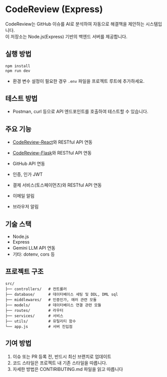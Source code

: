 # CodeReview (Express)

CodeReview는 GitHub 이슈를 AI로 분석하여 자동으로 해결책을 제안하는 시스템입니다.  
이 저장소는 Node.js(Express) 기반의 백엔드 서버를 제공합니다.

## 실행 방법

```bash
npm install
npm run dev
```

- 환경 변수 설정이 필요한 경우 `.env` 파일을 프로젝트 루트에 추가하세요.

## 테스트 방법

- Postman, curl 등으로 API 엔드포인트를 호출하여 테스트할 수 있습니다.

## 주요 기능

- [CodeReview-React](https://github.com/Pracrobo/CodeReview-React)와 RESTful API 연동
- [CodeReview-Flask](https://github.com/Prarobo/CodeReview-Flask)와 RESTful API 연동

- GitHub API 연동
- 인증, 인가 JWT
- 결제 서비스(토스페이먼츠)와 RESTful API 연동
- 이메일 알림
- 브라우저 알림

## 기술 스택

- Node.js
- Express
- Gemini LLM API 연동
- 기타: dotenv, cors 등

## 프로젝트 구조

```
src/
├── controllers/   # 컨트롤러
├── database/      # 데이터베이스 세팅 및 DDL, DML sql
├── middlewares/   # 인증인가, 에러 관련 모듈
├── models/        # 데이터베이스 연결 관련 모듈
├── routes/        # 라우터
├── services/      # 서비스
├── utils/         # 유틸리티 함수
└── app.js         # 서버 진입점
```

## 기여 방법

1. 이슈 또는 PR 등록 전, 반드시 최신 브랜치로 업데이트
2. 코드 스타일은 프로젝트 내 기존 스타일을 따릅니다.
3. 자세한 방법은 CONTIRIBUTING.md 파일을 읽고 따릅니다
